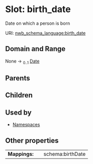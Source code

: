 
# Slot: birth_date


Date on which a person is born

URI: [nwb_schema_language:birth_date](https://w3id.org/p2p_ld/nwb-schema-language/birth_date)


## Domain and Range

None &#8594;  <sub>0..1</sub> [Date](types/Date.md)

## Parents


## Children


## Used by

 * [Namespaces](Namespaces.md)

## Other properties

|  |  |  |
| --- | --- | --- |
| **Mappings:** | | schema:birthDate |

